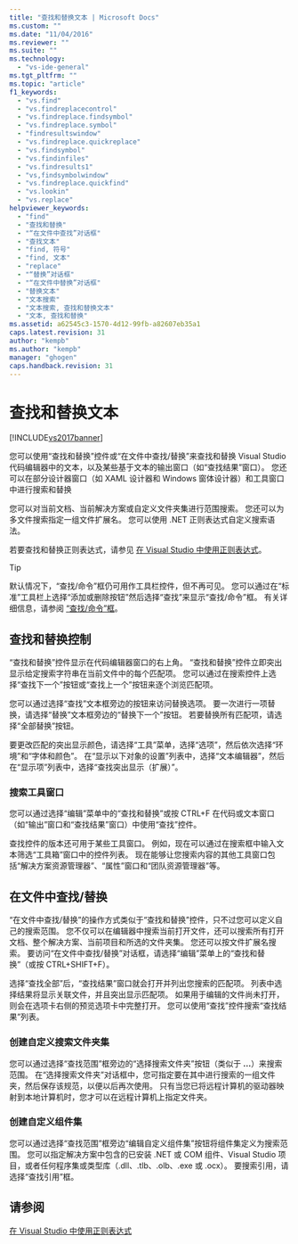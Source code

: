 ```yaml
---
title: "查找和替换文本 | Microsoft Docs"
ms.custom: ""
ms.date: "11/04/2016"
ms.reviewer: ""
ms.suite: ""
ms.technology: 
  - "vs-ide-general"
ms.tgt_pltfrm: ""
ms.topic: "article"
f1_keywords: 
  - "vs.find"
  - "vs.findreplacecontrol"
  - "vs.findreplace.findsymbol"
  - "vs.findreplace.symbol"
  - "findresultswindow"
  - "vs.findreplace.quickreplace"
  - "vs.findsymbol"
  - "vs.findinfiles"
  - "vs.findresults1"
  - "vs,findsymbolwindow"
  - "vs.findreplace.quickfind"
  - "vs.lookin"
  - "vs.replace"
helpviewer_keywords: 
  - "find"
  - "查找和替换"
  - "“在文件中查找”对话框"
  - "查找文本"
  - "find, 符号"
  - "find, 文本"
  - "replace"
  - "“替换”对话框"
  - "“在文件中替换”对话框"
  - "替换文本"
  - "文本搜索"
  - "文本搜索, 查找和替换文本"
  - "文本, 查找和替换"
ms.assetid: a62545c3-1570-4d12-99fb-a82607eb35a1
caps.latest.revision: 31
author: "kempb"
ms.author: "kempb"
manager: "ghogen"
caps.handback.revision: 31
---
```

# 查找和替换文本
[!INCLUDE[vs2017banner](../code-quality/includes/vs2017banner.md)]

您可以使用“查找和替换”控件或“在文件中查找\/替换”来查找和替换 Visual Studio 代码编辑器中的文本，以及某些基于文本的输出窗口（如“查找结果”窗口）。  您还可以在部分设计器窗口（如 XAML 设计器和 Windows 窗体设计器）和工具窗口中进行搜索和替换  
  
 您可以对当前文档、当前解决方案或自定义文件夹集进行范围搜索。  您还可以为多文件搜索指定一组文件扩展名。  您可以使用 .NET 正则表达式自定义搜索语法。  
  
 若要查找和替换正则表达式，请参见 [在 Visual Studio 中使用正则表达式](../ide/using-regular-expressions-in-visual-studio.md)。  
  
> [!TIP]
>  默认情况下，“查找\/命令”框仍可用作工具栏控件，但不再可见。  您可以通过在“标准”工具栏上选择“添加或删除按钮”然后选择“查找”来显示“查找\/命令”框。  有关详细信息，请参阅 [“查找\/命令”框](../ide/find-command-box.md)。  
  
## 查找和替换控制  
 “查找和替换”控件显示在代码编辑器窗口的右上角。  “查找和替换”控件立即突出显示给定搜索字符串在当前文件中的每个匹配项。  您可以通过在搜索控件上选择“查找下一个”按钮或“查找上一个”按钮来逐个浏览匹配项。  
  
 您可以通过选择“查找”文本框旁边的按钮来访问替换选项。  要一次进行一项替换，请选择“替换”文本框旁边的“替换下一个”按钮。  若要替换所有匹配项，请选择“全部替换”按钮。  
  
 要更改匹配的突出显示颜色，请选择“工具”菜单，选择“选项”，然后依次选择“环境”和“字体和颜色”。  在“显示以下对象的设置”列表中，选择“文本编辑器”，然后在“显示项”列表中，选择“查找突出显示（扩展）”。  
  
### 搜索工具窗口  
 您可以通过选择“编辑”菜单中的“查找和替换”或按 CTRL\+F 在代码或文本窗口（如“输出”窗口和“查找结果”窗口）中使用“查找”控件。  
  
 查找控件的版本还可用于某些工具窗口。  例如，现在可以通过在搜索框中输入文本筛选“工具箱”窗口中的控件列表。  现在能够让您搜索内容的其他工具窗口包括“解决方案资源管理器”、“属性”窗口和“团队资源管理器”等。  
  
## 在文件中查找\/替换  
 “在文件中查找\/替换”的操作方式类似于“查找和替换”控件，只不过您可以定义自己的搜索范围。  您不仅可以在编辑器中搜索当前打开文件，还可以搜索所有打开文档、整个解决方案、当前项目和所选的文件夹集。  您还可以按文件扩展名搜索。  要访问“在文件中查找\/替换”对话框，请选择“编辑”菜单上的“查找和替换”（或按 CTRL\+SHIFT\+F）。  
  
 选择“查找全部”后，“查找结果”窗口就会打开并列出您搜索的匹配项。  列表中选择结果将显示关联文件，并且突出显示匹配项。  如果用于编辑的文件尚未打开，则会在选项卡右侧的预览选项卡中完整打开。  您可以使用“查找”控件搜索“查找结果”列表。  
  
### 创建自定义搜索文件夹集  
 您可以通过选择“查找范围”框旁边的“选择搜索文件夹”按钮（类似于 **...**）来搜索范围。  在“选择搜索文件夹”对话框中，您可指定要在其中进行搜索的一组文件夹，然后保存该规范，以便以后再次使用。  只有当您已将远程计算机的驱动器映射到本地计算机时，您才可以在远程计算机上指定文件夹。  
  
### 创建自定义组件集  
 您可以通过选择“查找范围”框旁边“编辑自定义组件集”按钮将组件集定义为搜索范围。  您可以指定解决方案中包含的已安装 .NET 或 COM 组件、Visual Studio 项目，或者任何程序集或类型库（.dll、.tlb、.olb、.exe 或 .ocx）。  要搜索引用，请选择“查找引用”框。  
  
## 请参阅  
 [在 Visual Studio 中使用正则表达式](../ide/using-regular-expressions-in-visual-studio.md)